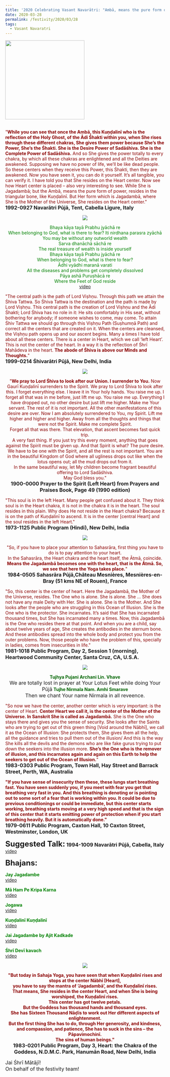 ```yaml
---
title: '2020 Celebrating Vasant Navarātri: "Ambā, means the pure form of power, resides in the triangular bone, like Kuṇḍalinī." '
date: 2020-03-28
permalink: /festivity/2020/03/28
tags:
  - Vasant Navaratri
---
```


<div style="text-align: left"><img src="/images/image00.png" width="250" /></div><br>

<p>
<font color="DarkRed">"<b>While you can see that once the Ambā, this Kuṇḍalinī who is the reflection of the Holy Ghost, of the Ādi Śhakti within you, when She rises through these different chakras, She gives them power because She’s the Power, She’s the Śhakti. She is the Desire Power of Sadāśhiva. She is the Complete Power of Sadāśhiva.</b> And so She gives the power totally to every chakra, by which all these chakras are enlightened and all the Deities are awakened. Supposing we have no power of life, we’ll be like dead people. So these centers when they receive this Power, this Śhakti, then they are awakened. Now you have seen it, you can do it yourself. It’s all tangible, you can verify it. I have told you that She resides on the Heart center. Now see how Heart center is placed – also very interesting to see. While She is Jagadambā; but the Ambā, means the pure form of power, resides in the triangular bone, like Kuṇḍalinī. But Her form which is Jagadambā, where She is the Mother of the Universe, She resides on the Heart center."</font><br>
<font size="+0"><b>1992-0927 Navarātri Pūjā, Tent, Cabella Ligure, Italy</b></font>
</p>

<div style="text-align: center"><img src="/images/image360.png" /></div>

<p style="color:green; text-align:center;">
Bhaya kāya tayā Prabhu jyāchā re<br>
When belonging to God, what is there to fear?
lti nirdhana parasra zyāchā<br> 
You may be without any outworld wealth<br>
Sarva dhanāchā sāchā re<br>
The real treasure of wealth is inside yourself<br>
Bhaya kāya tayā Prabhu jyāchā re<br>
When belonging to God, what is there to fear?<br>
Ādhi vyādhi maranā varati<br>
All the diseases and problems get completely dissolved<br>
Pāya ashā Puruṣhācā re<br>
Where the Feet of God reside<br>
<a href="https://www.youtube.com/watch?v=47fMsue7fs8">video</a>
</p>

<p>
<font color="DarkRed">"The central path is the path of Lord Viṣhṇu. Through this path we attain the Śhiva Tattwa. So Śhiva Tattwa is the destination and the path is made by Lord Viṣhṇu. This central path is the creation of Lord Viṣhṇu and the Ādi Śhakti; Lord Śhiva has no role in it: He sits comfortably in His seat, without bothering for anybody; if someone wishes to come, may come. To attain Śhiv Tattwa we should go through this Viṣhṇu Path (Suṣhumṇā Path) and correct all the centers that are created on it. When the centers are cleansed, the Viṣhṇu path opens up and our ascent begins. Many a times I have told about all these centers. There is a center in Heart, which we call ‘left Heart’. This is not the center of the heart. In a way it is the reflection of Śhrī Mahādeva in the heart. <b>The abode of Śhiva is above our Minds and Thoughts.</b>"</font><br>
<font size="+0"><b>1999-0214 Śhivarātri Pūjā,  New Delhi, India</b></font>
</p>

<div style="text-align: center"><img src="/images/image361.png" /></div>

<p style="text-align:center;">
<font color="DarkRed">"<b>We pray to Lord Śhiva to look after our Union. I surrender to You.</b> Now Gaurī Kuṇḍalinī surrenders to the Spirit. We pray to Lord Śhiva to look after this. I forget everything else. I leave it in Your holy hands. You raise me up. I forget all that was in me before, just lift me up. You raise me up. Everything I have dropped out, no other desire but just lift me higher. Make me Your servant. The rest of it is not important. All the other manifestations of this desire are over. Now I am absolutely surrendered to You, my Spirit. Lift me higher and higher and higher. Away from all the thoughts and things that were not the Spirit. Make me complete Spirit.<br>
Forget all that was there. That elevation, that ascent becomes fast quick trip.<br>
A very fast thing. If you just try this every moment, anything that goes against the Spirit must be given up. And that Spirit is what? The pure desire.<br>
We have to be one with the Spirit, and all the rest is not important. You are in the beautiful Kingdom of God where all ugliness drops out like when the lotus opens out; all the mud drops out from it.<br>
In the same beautiful way, let My children become fragrant beautiful offering to Lord Sadāśhiva.<br>
May God bless you."</b></font><br>
<font size="+0"><b>1900-0000 Prayer to the Spirit (Left Heart) from Prayers and Praises Book, Page 49 (1990 edition)
</b></font>
</p>

<p>
<font color="DarkRed">"This soul is in the left Heart. Many people get confused about it. They think soul is in the Heart chakra, it is not in the chakra it is in the heart. The soul resides in this plain. Why does He not reside in the Heart chakra? Because it is on the path of Kuṇḍalinī to ascend. It is in the center [central Heart] and the soul resides in the left Heart."</font><br>
<font size="+0"><b>1973-1125 Public Program (Hindi), New Delhi, India</b></font>
</p>

<div style="text-align: center"><img src="/images/image362.png" /></div>

<p style="text-align:center;">
<font color="DarkRed">"So, if you have to place your attention to Sahasrāra, first thing you have to do is to pay attention to your heart.<br>
In the Sahasrāra, the Heart chakra and the heart itself, the Ātmā, coincide.<br>
<b>Means the Jagadambā becomes one with the heart, that is the Ātmā. So, we see that here the Yoga takes place.</b>"</font><br>
<font size="+0"><b>1984-0505 Sahasrāra Pūjā,Château Mesnières, Mesnières-en-Bray (51 kms NE of Rouen), France
</b></font>
</p>

<p>
<font color="DarkRed">"So, this center is the center of heart. Here the Jagadambā, the Mother of the Universe, resides. The One who is alone. She is alone. She ... She does not have any male Deity with Her. She is alone. She is the Mother. And She looks after the people who are struggling in this Ocean of Illusion. She is the One who is the protector. She incarnates. It’s said that She has incarnated thousand times, but She has incarnated many a times.
Now, this Jagadambā is the One who resides there at that point. And when you are a child, say about twelve years of age, She creates the antibodies in the sternum bone. And these antibodies spread into the whole body and protect you from the outer problems. Now, those people who have the problem of this, specially in ladies, comes from insecurities in life."</font><br>
<font size="+0"><b>1981-1018 Public Program, Day 2, Session 1 (morning), Heartwood Community Center, Santa Cruz, CA, U.S.A.</b></font>
</p>

<div style="text-align: center"><img src="/images/image363.png" /></div>

<p style="text-align:center;">
<font color="DarkGreen"><b>Tujhya Pujani Archani Lin. Vhave</b></font><br>
<font size="+0">We are totally lost in prayer at Your Lotus Feet while doing Your Pūjā</font>
<font color="DarkGreen"><b>Tujhe Nirmala Nam. Amhi Smarave</b></font><br>
<font size="+0">Then we chant Your name Nirmala in all reveence.</font>
</p>

<p>
<font color="DarkRed">"So now we have the center, another center which is very important: is the center of Heart. <b>Center Heart we call it, is the center of the Mother of the Universe. In Sanskrit She is called as Jagadambā.</b> She is the One who stays there and gives you the sense of security. She looks after the Saints who are trying to get out of this green thing [Void around the Nābhī], we call it as the Ocean of Illusion: She protects them, She gives them all the help, all the guidance and tries to pull them out of the illusion/ And this is the way She kills all the devils and the demons who are like fake gurus trying to put down the seekers into the illusion more. <b>She’s the One who is the remover of illusion, and this incarnates again and again on this Earth to help the seekers to get out of the Ocean of Illusion.</b>"</font><br>
<font size="+0"><b>1983-0303 Public Program, Town Hall, Hay Street and Barrack Street, Perth, WA, Australia</b></font>
</p>

<p>
<font color="DarkRed"><b>"If you have sense of insecurity then these, these lungs start breathing fast. You have seen suddenly you, if you meet with fear you get that breathing very fast in you. And this breathing is denoting or is pointing out to some sort of a fear that is working within you. It could be due to previous conditionings or could be immediate, but this center starts working, breathing starts moving at a very high speed and that is the sign of this center that it starts emitting power of protection when if you start breathing heavily. But it is automatically done."</b></font><br>
<font size="+0"><b>1979-0611 Public Program, Caxton Hall, 10 Caxton Street, Westminster, London, UK</b></font>
</p>

<font size="+2"><b>Suggested Talk:</b></font> 
<font size="+0"><b>1994-1009 Navarātri Pūjā, Cabella, Italy</b></font>
<a href="https://www.youtube.com/watch?time_continue=4&v=llc24awWk0U&feature=emb_logo"> video</a><br>

<font size="+2"><b>Bhajans:</b></font>

<p>
<font color="green"><b>Jay Jagadambe</b></font><br>
<a href="https://seven-teams.github.io/Videos_Links.html"> video</a><br>
</p>

<p>
<font color="green"><b>Mā Ham Pe Kripa Karna</b></font><br>
<a href="https://www.youtube.com/watch?v=Rf52Z_PLWBY">video</a>
</p>

<p>
<font color="green"><b>Jogawa</b></font><br>
<a href="https://www.youtube.com/watch?v=FYbd_oXbyGs">video</a>
</p>
 
<p>
<font color="green"><b>Kuṇḍalinī Kuṇḍalinī</b></font><br>
<a href="https://seven-teams.github.io/Videos_Links.html">video</a> 
</p>

<p>
<font color="green"><b>Jai Jagadambe by Ajit Kadkade</b></font><br>
<a href="https://www.youtube.com/watch?v=ggudbiYs71c">video</a> 
</p>

<p>
<font color="green"><b>Śhrī Devī kavach</b></font><br>
<a href="https://www.youtube.com/watch?v=5rxFdl2DsN0">video</a> 
</p>

<div style="text-align: center"><img src="/images/image364.png" /></div>

<p style="text-align:center;">
<font color="DarkRed"><b>"But today in Sahaja Yoga, you have seen that when Kuṇḍalinī rises and stops at the center Nābhī [Heart],<br>
you have to say the mantra of ‘Jagadambā’, and the Kuṇḍalinī rises.<br>
That means, She resides in the center Heart, and when She is being worshiped, the Kuṇḍalinī rises.<br>
This center has got twelve petals.<br>
But the Goddess has thousand hands and thousand eyes.<br> 
She has Sixteen Thousand Nāḍīs to work out Her different aspects of enlightenment.<br>
But the first thing She has to do, through Her generosity, and kindness, and compassion, and patience, She has to suck in the sins – the Pāpavimochinī.<br> 
The sins of human beings."</b></font><br>
<font size="+0"><b>1983-0201 Public Program, Day 3, Heart: the Chakra of the Goddess, N.D.M.C. Park, Hanumān Road, New Delhi, India</b></font>
</p>

<p>
<font size="+0">Jai Śhrī Mātājī!<br>
On behalf of the festivity team!</font>
</p>